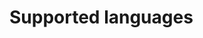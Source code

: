 <!--
/**
 * @name            Supported languages
 * @namespace       doc.js
 * @type            Markdown
 * @platform        md
 * @status          stable
 * @menu            Documentation / JS - Node           /doc/js/supported-languages
 *
 * @since           2.0.0
 * @author    Olivier Bossel <olivier.bossel@gmail.com> (https://olivierbossel.com)
 */
-->

<!-- image -->

<!-- header -->
##### 



# Supported languages

